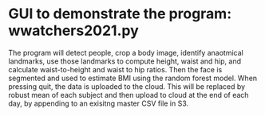 # GUI to demonstrate the program: wwatchers2021.py

The program will detect people, crop a body image, identify anaotmical landmarks, use those landmarks to compute height, waist and hip, and calculate waist-to-height and waist to hip ratios. Then the face is segmented and used to estimate BMI using the random forest model. When pressing quit, the data is uploaded to the cloud. This will be replaced by robust mean of each subject and then upload to cloud at the end of each day, by appending to an exisitng master CSV file in S3.

